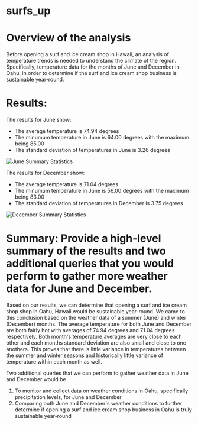 # surfs_up

# Overview of the analysis
Before opening a surf and ice cream shop in Hawaii, an analysis of temperature trends is needed to understand the climate of the region. Specifically, temperature data for the months of June and December in Oahu, in order to determine if the surf and ice cream shop business is sustainable year-round.

# Results:

The results for June show:
- The average temperature is 74.94 degrees 
- The minumum temperature in June is 64.00 degrees with the maximum being 85.00
- The standard deviation of temperatures in June is 3.26 degrees

![June Summary Statistics](https://user-images.githubusercontent.com/103234661/184357853-bb3dbc23-dde6-494b-90b4-7daa59398b53.png)

The results for December show:
- The average temperature is 71.04 degrees 
- The minumum temperature in June is 56.00 degrees with the maximum being 83.00
- The standard deviation of temperatures in December is 3.75 degrees

![December Summary Statistics](https://user-images.githubusercontent.com/103234661/184357859-ca1f3f3f-b73c-41cd-a981-2b54857b23c8.png)

# Summary: Provide a high-level summary of the results and two additional queries that you would perform to gather more weather data for June and December.

Based on our results, we can determine that opening a surf and ice cream shop shop in Oahu, Hawaii would be sustainable year-round. We came to this conclusion based on the weather data of a summer (June) and winter (December) months. The average temperature for both June and December are both fairly hot with averages of 74.94 degrees and 71.04 degrees respectively. Both month's temperature averages are very close to each other and each months standard deviation are also small and close to one anothers. This proves that there is little variance in temperatures between the summer and winter seasons and historically little variance of temperature within each month as well. 

Two additional queries that we can perform to gather weather data in June and December would be 
 1. To monitor and collect data on weather conditions in Oahu, specifically precipitation levels, for June and December  
 2. Comparing both June and December's weather conditions to further determine if opening a surf and ice cream shop business in Oahu is truly sustainable year-round
